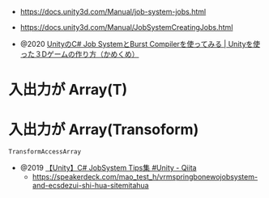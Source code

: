 - https://docs.unity3d.com/Manual/job-system-jobs.html
- https://docs.unity3d.com/Manual/JobSystemCreatingJobs.html

- @2020 [UnityのC# Job SystemとBurst Compilerを使ってみる | Unityを使った３Dゲームの作り方（かめくめ）](https://gametukurikata.com/dots/csharpjobsystemandburstcompiler)

# 入出力が Array(T)

# 入出力が Array(Transoform)

`TransformAccessArray`

- @2019 [【Unity】C# JobSystem Tips集 #Unity - Qiita](https://qiita.com/mao_/items/e05cd355cdf78fd22593)
  - https://speakerdeck.com/mao_test_h/vrmspringbonewojobsystem-and-ecsdezui-shi-hua-sitemitahua

